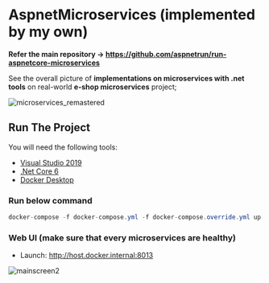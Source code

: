 # AspnetMicroservices (implemented by my own)

**Refer the main repository -> https://github.com/aspnetrun/run-aspnetcore-microservices**

See the overall picture of **implementations on microservices with .net tools** on real-world **e-shop microservices** project;

![microservices_remastered](https://user-images.githubusercontent.com/1147445/110304529-c5b70180-800c-11eb-832b-a2751b5bda76.png)

## Run The Project

You will need the following tools:

- [Visual Studio 2019](https://visualstudio.microsoft.com/downloads/)
- [.Net Core 6](https://dotnet.microsoft.com/en-us/download/dotnet/6.0)
- [Docker Desktop](https://www.docker.com/products/docker-desktop)

### Run below command

```csharp
docker-compose -f docker-compose.yml -f docker-compose.override.yml up -d
```

### Web UI (make sure that every microservices are healthy)

- Launch: http://host.docker.internal:8013

![mainscreen2](https://user-images.githubusercontent.com/1147445/81381837-08226000-9116-11ea-9489-82645b8dbfc4.png)
